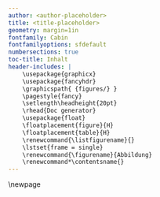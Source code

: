 ```yaml
---
author: <author-placeholder>
title: <title-placeholder>
geometry: margin=1in
fontfamily: Cabin
fontfamilyoptions: sfdefault
numbersections: true
toc-title: Inhalt
header-includes: |
    \usepackage{graphicx}
    \usepackage{fancyhdr}
    \graphicspath{ {figures/} }
    \pagestyle{fancy}
    \setlength\headheight{20pt}
    \rhead{Doc generator}
    \usepackage{float}
    \floatplacement{figure}{H}
    \floatplacement{table}{H}
    \renewcommand{\listfigurename}{}
    \lstset{frame = single}
    \renewcommand{\figurename}{Abbildung}
    \renewcommand*\contentsname{}
---
```

\newpage